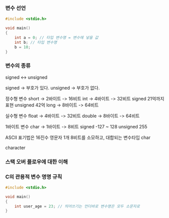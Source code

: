 ### 변수 선언

```c
#include <stdio.h>

void main()
{
    int a = 0; // 타입 변수명 = 변수에 넣을 값
    int b; // 타입 변수명
    b = 10;
}
```

### 변수의 종류

signed <-> unsigned

signed -> 부호가 있다.
unsigned -> 부호가 없다.

정수형 변수
short -> 2바이트 -> 16비트
int -> 4바이트 -> 32비트 signed 21억까지 표현 unsigned 42억
long -> 8바이트 -> 64비트

실수형 변수
float -> 4바이트 -> 32비트
double -> 8바이트 -> 64비트

1바이트 변수
char -> 1바이트 -> 8비트
signed -127 ~ 128
unsigned 255

ASCII 표기법은 16진수
영문자 1개 8비트를 소모하고, 대합되는 변수타입 char

character



### 스택 오버 플로우에 대한 이해


### C의 관용적 변수 명명 규칙

```c
#include <stdio.h>

void main()
{
    int user_age = 23; // 띄어쓰기는 언더바로 변수명은 모두 소문자로
}
```